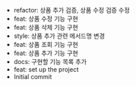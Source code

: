 - refactor: 상품 추가 검증, 상품 수정 검증 수정
- feat: 상품 수정 기능 구현
- feat: 상품 삭제 기능 구현
- style: 상품 추가 관련 메서드명 변경
- feat: 상품 조회 기능 구현
- feat: 상품 추가 기능 구현
- docs: 구현할 기능 목록 추가
- feat: set up the project
- Initial commit

